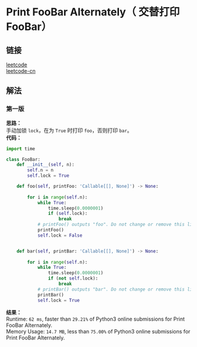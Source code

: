 # Print FooBar Alternately（ 交替打印 FooBar）

## 链接
[leetcode](https://leetcode.com/problems/print-foobar-alternately/)  
[leetcode-cn](https://leetcode-cn.com/problems/print-foobar-alternately/)  

## 解法
### 第一版
**思路：**  
手动加锁 `lock`，在为 `True` 时打印 `foo`，否则打印 `bar`。  
**代码：**
```python
import time

class FooBar:
    def __init__(self, n):
        self.n = n
        self.lock = True

    def foo(self, printFoo: 'Callable[[], None]') -> None:
        
        for i in range(self.n):
            while True:
                time.sleep(0.0000001)
                if (self.lock):
                    break
            # printFoo() outputs "foo". Do not change or remove this line.
            printFoo()
            self.lock = False


    def bar(self, printBar: 'Callable[[], None]') -> None:
        
        for i in range(self.n):
            while True:
                time.sleep(0.0000001)
                if (not self.lock):
                    break
            # printBar() outputs "bar". Do not change or remove this line.
            printBar()
            self.lock = True
```
**结果：**  
Runtime: `62 ms`, faster than `29.21%` of Python3 online submissions for Print FooBar Alternately.  
Memory Usage: `14.7 MB`, less than `75.00%` of Python3 online submissions for Print FooBar Alternately.  